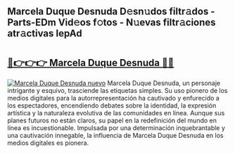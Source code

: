 ## Marcela Duque Desnuda D𝚎sn𝚞dos filtr𝚊dos - Parts-EDm Vid𝚎os f𝚘tos - N𝚞evas filtr𝚊ciones atr𝚊ctivas IepAd

# <h2><a href="http://mb6ujb.tromn.icu/?c=Marcela+Duque+Desnuda">🔗👉👉👉 Marcela Duque Desnuda 🔗🔗</a></h2>

[![Marcela Duque Desnuda nuevo](https://i.imgur.com/pEAQMta.gif)](http://mb6ujb.tromn.icu/?c=Marcela+Duque+Desnuda)
Marcela Duque Desnuda, un personaje intrigante y esquivo, trasciende las etiquetas simples. Su uso pionero de los medios digitales para la autorrepresentación ha cautivado y enfurecido a los espectadores, encendiendo debates sobre la identidad, la expresión artística y la naturaleza evolutiva de las comunidades en línea. Aunque sus planes futuros no están claros, su papel en la redefinición del mundo en línea es incuestionable. Impulsada por una determinación inquebrantable y una cautivación innegable, la influencia de Marcela Duque Desnuda en los medios digitales es pionera.
